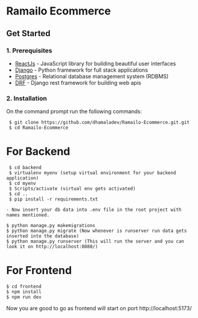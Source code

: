 # Ramailo Ecommerce

## Get Started

### 1. Prerequisites

- [ReactJs](https://react.dev/) - JavaScript library for building beautiful user interfaces
- [Django](https://www.djangoproject.com/) - Python framework for full stack applications
- [Postgres](https://www.postgresql.org/) - Relational database management system (RDBMS)
- [DRF](https://www.django-rest-framework.org/) - Django rest framework for building web apis

### 2. Installation

On the command prompt run the following commands:

``` 
 $ git clone https://github.com/dhamaladev/Ramailo-Ecommerce.git.git
 $ cd Ramailo-Ecommerce
 ```
 # For Backend
```
 $ cd backend
 $ virtualenv myenv (setup virtual environment for your backend application)
 $ cd myenv 
 $ Scripts/activate (virtual env gets activated)
 $ cd ..
 $ pip install -r requirements.txt

 ```
 
 ```
 - Now insert your db data into .env file in the root project with names mentioned.
 ```
 ```
 $ python manage.py makemigrations
 $ python manage.py migrate (Now whenever is runserver run data gets inserted into the database)
$ python manage.py runserver (This will run the server and you can look it on http://localhost:8080/)

 ```
# For Frontend
```
$ cd frontend
$ npm install
$ npm run dev
```

Now you are good to go as frontend will start on port http://localhost:5173/
